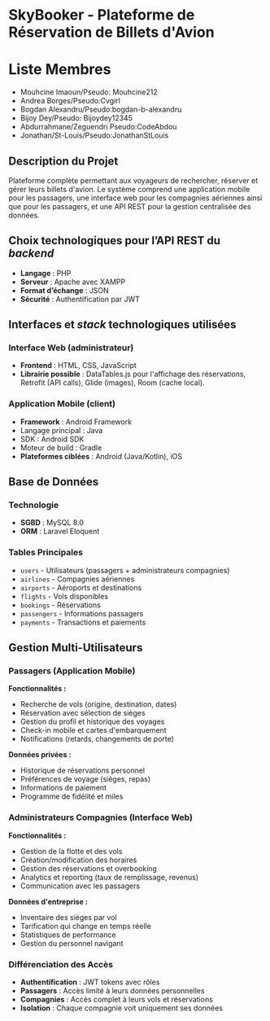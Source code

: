 # SkyBooker - Plateforme de Réservation de Billets d'Avion

# Liste Membres

- Mouhcine Imaoun/Pseudo: Mouhcine212
- Andrea Borges/Pseudo:Cvgirl
- Bogdan Alexandru/Pseudo:bogdan-b-alexandru
- Bijoy Dey/Pseudo: Bijoydey12345
- Abdurrahmane/Zeguendri Pseudo:CodeAbdou
- Jonathan/St-Louis/Pseudo:JonathanStLouis



## Description du Projet
Plateforme complète permettant aux voyageurs de rechercher, réserver et gérer leurs billets d'avion. Le système comprend une application mobile pour les passagers, une interface web pour les compagnies aériennes ainsi que pour les passagers, et une API REST pour la gestion centralisée des données.

## Choix technologiques pour l’API REST du *backend*

- **Langage** : PHP
- **Serveur** : Apache avec XAMPP
- **Format d’échange** : JSON
- **Sécurité** : Authentification par JWT

##  Interfaces et *stack* technologiques utilisées

### Interface Web (administrateur)
- **Frontend** : HTML, CSS, JavaScript
- **Librairie possible** : DataTables.js pour l'affichage des réservations, Retrofit (API calls), Glide (images), Room (cache local).

### Application Mobile (client)
- **Framework** : Android Framework
- Langage principal : Java
- SDK : Android SDK
- Moteur de build : Gradle
- **Plateformes ciblées** : Android (Java/Kotlin), iOS

##  Base de Données

### Technologie
- **SGBD** : MySQL 8.0 
- **ORM** : Laravel Eloquent 

### Tables Principales
- `users` - Utilisateurs (passagers + administrateurs compagnies)
- `airlines` - Compagnies aériennes
- `airports` - Aéroports et destinations
- `flights` - Vols disponibles
- `bookings` - Réservations
- `passengers` - Informations passagers
- `payments` - Transactions et paiements

## Gestion Multi-Utilisateurs

### Passagers (Application Mobile)
**Fonctionnalités :**
- Recherche de vols (origine, destination, dates)
- Réservation avec sélection de sièges
- Gestion du profil et historique des voyages
- Check-in mobile et cartes d'embarquement
- Notifications (retards, changements de porte)

**Données privées :**
- Historique de réservations personnel
- Préférences de voyage (sièges, repas)
- Informations de paiement
- Programme de fidélité et miles

### Administrateurs Compagnies (Interface Web)
**Fonctionnalités :**
- Gestion de la flotte et des vols
- Création/modification des horaires
- Gestion des réservations et overbooking 
- Analytics et reporting (taux de remplissage, revenus)
- Communication avec les passagers

**Données d'entreprise :**
- Inventaire des sièges par vol
- Tarification qui change en temps réelle
- Statistiques de performance
- Gestion du personnel navigant

### Différenciation des Accès
- **Authentification** : JWT tokens avec rôles
- **Passagers** : Accès limité à leurs données personnelles
- **Compagnies** : Accès complet à leurs vols et réservations
- **Isolation** : Chaque compagnie voit uniquement ses données
